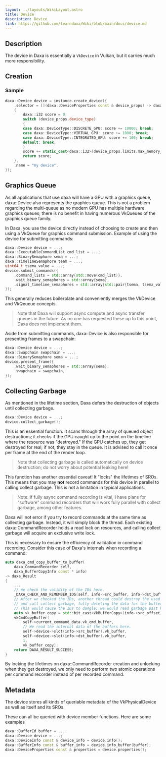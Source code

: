```yaml
---
layout: ../layouts/WikiLayout.astro
title: Device
description: Device
link: https://github.com/learndaxa/Wiki/blob/main/docs/device.md
---
```


## Description

The device in Daxa is essentially a `VkDevice` in Vulkan, but it carries much more responsibility.

## Creation

### Sample

```cpp
daxa::Device device = instance.create_device({
    .selector = [](daxa::DeviceProperties const & device_props) -> daxa::i32
    {
        daxa::i32 score = 0;
        switch (device_props.device_type)
        {
        case daxa::DeviceType::DISCRETE_GPU: score += 10000; break;
        case daxa::DeviceType::VIRTUAL_GPU: score += 1000; break;
        case daxa::DeviceType::INTEGRATED_GPU: score += 100; break;
        default: break;
        }
        score += static_cast<daxa::i32>(device_props.limits.max_memory_allocation_count / 100000);
        return score;
    },
    .name = "my device",
});
```

## Graphics Queue

As all applications that use daxa will have a GPU with a graphics queue, daxa::Device also represents the graphics queue. This is not a problem regarding the multi-queue as no modern GPU has multiple hardware graphics queues; there is no benefit in having numerous VkQueues of the graphics queue family.

In Daxa, you use the device directly instead of choosing to create and then using a VkQueue for graphics command submission. Example of using the device for submitting commands:

```cpp
daxa::Device device = ...;
daxa::ExecutableCommandList cmd_list = ...;
daxa::BinarySemaphore sema = ...;
daxa::TimelineSemaphore team = ...;
uint64_t tsema_value = ...;
device.submit_commands({
    .command_lists = std::array{std::move(cmd_list)},
    .wait_binary_semaphores = std::array{sema},
    .signal_timeline_semaphores = std::array{std::pair{tsema, tsema_value}},
});
```

This generally reduces boilerplate and conveniently merges the VkDevice and VkQeueue concepts.

> Note that Daxa will support async compute and async transfer queues in the future. As no one has requested these up to this point, Daxa does not implement them.

Aside from submitting commands, daxa::Device is also responsible for presenting frames to a swapchain:

```cpp
daxa::Device device = ...;
daxa::Swapchain swapchain = ...;
daxa::BinarySemaphore sema = ...;
device.present_frame({
    .wait_binary_semaphores = std::array{sema},
    .swapchain = swapchain,
});
```

## Collecting Garbage

As mentioned in the lifetime section, Daxa defers the destruction of objects until collecting garbage.

```cpp
daxa::Device device = ...;
device.collect_garbage();
```

This is an essential function. It scans through the array of queued object destructions; it checks if the GPU caught up to the point on the timeline where the resource was "destroyed." If the GPU catches up, they get destroyed for real; if not, they stay in the queue. It is advised to call it once per frame at the end of the render loop.

> Note that collecting garbage is called automatically on device destruction; do not worry about potential leaking here!

This function has another essential caveat! It "locks" the lifetimes of SROs. This means that you may **not** record commands for this device in parallel to calling collect garbage. This is not a limitation in typical applications.

> Note: If fully async command recording is vital, I have plans for "software" command recorders that will work fully parallel with collect garbage, among other features.

Daxa will not error if you try to record commands at the same time as collecting garbage. Instead, it will simply block the thread. Each existing daxa::CommandRecorder holds a read lock on resources, and calling collect garbage will acquire an exclusive write lock.

This is necessary to ensure the efficiency of validation in command recording. Consider this case of Daxa's internals when recording a command:

```cpp
auto daxa_cmd_copy_buffer_to_buffer(
    daxa_CommandRecorder self,
    daxa_BufferCopyInfo const * info)
-> daxa_Result
{
    ...
    // We check the validity of the IDs here.
    _DAXA_CHECK_AND_REMEMBER_IDS(self, info->src_buffer, info->dst_buffer)
    // After we checked the IDs, another thread could destroy the used buffers
    // and call collect garbage, fully deleting the data for the buffers internally.
    // This would cause the IDs to dangle; we would read garbage past here.
    auto vk_buffer_copy = std::bit_cast<VkBufferCopy>(info->src_offset);
    vkCmdCopyBuffer(
        self->current_command_data.vk_cmd_buffer,
        // We read the internal data of the buffers here.
        self->device->slot(info->src_buffer).vk_buffer,
        self->device->slot(info->dst_buffer).vk_buffer,
        1,
        vk_buffer_copy);
    return DAXA_RESULT_SUCCESS;
}
```

By locking the lifetimes on daxa::CommandRecorder creation and unlocking when they get destroyed, we only need to perform two atomic operations per command recorder instead of per recorded command.

## Metadata

The device stores all kinds of queriable metadata of the VkPhysicalDevice as well as itself and its SROs.

These can all be queried with device member functions. Here are some examples

```cpp
daxa::BufferId buffer = ...;
daxa::Device device = ...;
daxa::DeviceInfo const & device_info = device.info();
daxa::BufferInfo const & buffer_info = device.info_buffer(buffer);
daxa::DeviceProperties const & properties = device.properties();
```
